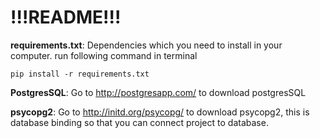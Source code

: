# !!!README!!! #

**requirements.txt**: Dependencies which you need to install in your computer.
run following command in terminal
```
pip install -r requirements.txt
```


**PostgresSQL**: Go to http://postgresapp.com/ to download postgresSQL

**psycopg2**: Go to http://initd.org/psycopg/ to download  psycopg2, this is database binding so that you can connect project to database.